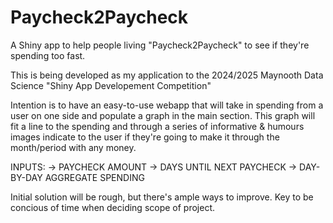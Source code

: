 # Paycheck2Paycheck
A Shiny app to help people living "Paycheck2Paycheck" to see if they're spending too fast.

This is being developed as my application to the 2024/2025 Maynooth Data Science "Shiny App Developement Competition"

Intention is to have an easy-to-use webapp that will take in spending from a user on one side and populate a graph in the main section.
This graph will fit a line to the spending and through a series of informative & humours images indicate to the user if they're going to make it through the month/period with any money.

INPUTS:
->  PAYCHECK AMOUNT
->  DAYS UNTIL NEXT PAYCHECK
->  DAY-BY-DAY AGGREGATE SPENDING

Initial solution will be rough, but there's ample ways to improve. Key to be concious of time when deciding scope of project.
